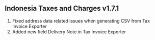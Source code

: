 ## Indonesia Taxes and Charges v1.7.1

1. Fixed address data related issues when generating CSV from Tax Invoice Exporter
2. Added new field Delivery Note in Tax Invoice Exporter
